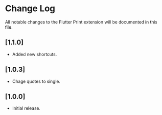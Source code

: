 # Change Log

All notable changes to the Flutter Print extension will be documented in this file.

## [1.1.0]

- Added new shortcuts.

## [1.0.3]

- Chage quotes to single.

## [1.0.0]

- Initial release.
